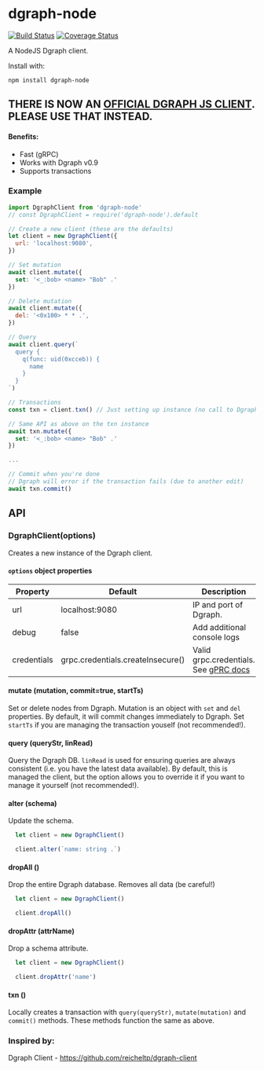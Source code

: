 # dgraph-node

[![Build Status](https://travis-ci.org/calummoore/dgraph-node.svg?branch=master)](https://travis-ci.org/calummoore/dgraph-node)
[![Coverage Status](https://coveralls.io/repos/github/calummoore/dgraph-node/badge.svg?branch=master)](https://coveralls.io/github/calummoore/dgraph-node?branch=master)

A NodeJS Dgraph client.


Install with:

```
npm install dgraph-node
```

## THERE IS NOW AN [OFFICIAL DGRAPH JS CLIENT](https://github.com/dgraph-io/dgraph-js). PLEASE USE THAT INSTEAD.

#### Benefits:
 - Fast (gRPC)
 - Works with Dgraph v0.9
 - Supports transactions

### Example

```javascript
import DgraphClient from 'dgraph-node'
// const DgraphClient = require('dgraph-node').default

// Create a new client (these are the defaults)
let client = new DgraphClient({
  url: 'localhost:9080',
})

// Set mutation
await client.mutate({
  set: '<_:bob> <name> "Bob" .'
})

// Delete mutation
await client.mutate({
  del: '<0x100> * * .',
})

// Query
await client.query(`
  query {
    q(func: uid(0xcceb)) {
      name
    }
  }
`)

// Transactions
const txn = client.txn() // Just setting up instance (no call to Dgraph)

// Same API as above on the txn instance
await txn.mutate({
  set: '<_:bob> <name> "Bob" .'
})

...

// Commit when you're done
// Dgraph will error if the transaction fails (due to another edit)
await txn.commit()

```

## API

### DgraphClient(options)

Creates a new instance of the Dgraph client.

#### `options` object properties

| Property    | Default        | Description |
|-------------|----------------|-------------|
| url         | localhost:9080 | IP and port of Dgraph. |
| debug       | false          | Add additional console logs |
| credentials | grpc.credentials.createInsecure() | Valid grpc.credentials. See [gPRC docs](https://grpc.io/docs/guides/auth.html) |


#### mutate (mutation, commit=true, startTs)

Set or delete nodes from Dgraph. Mutation is an object with `set` and `del` properties. By default, it will commit changes immediately to Dgraph. Set `startTs` if you are managing the transaction youself (not recommended!).


#### query (queryStr, linRead)

Query the Dgraph DB. `linRead` is used for ensuring queries are always consistent (i.e. you have the latest data available). By default, this is managed the client, but the option allows you to override it if you want to manage it yourself (not recommended!).


#### alter (schema)

Update the schema.

```js
  let client = new DgraphClient()

  client.alter(`name: string .`)
```


#### dropAll ()

Drop the entire Dgraph database. Removes all data (be careful!)

```js
  let client = new DgraphClient()

  client.dropAll()
```


#### dropAttr (attrName)

Drop a schema attribute.

```js
  let client = new DgraphClient()

  client.dropAttr('name')
```


#### txn ()

Locally creates a transaction with `query(queryStr)`, `mutate(mutation)` and `commit()` methods. These methods function the same as above.


### Inspired by:
Dgraph Client - https://github.com/reicheltp/dgraph-client
